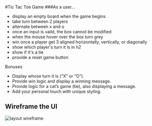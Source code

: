 #Tic Tac Toe Game
###As a user...
- display an empty board when the game begins
- take turn between 2 players
- alternate between x and o
- once an input is vaild, the box cannot be modified
- when the mouse hover over the box turn grey
- win once a player get 3 aligned horizontally, vertically, or diagonally
- show which player's turn it is in h2
- show if it's a tie
- provide a reset game button

Bonuses
- Display whose turn it is (“X” or “O”).
- Provide win logic and display a winning message.
- Provide logic for a cat’s game (tie), also displaying a message.
- Add your personal touch with unique styling.

## Wireframe the UI

![layout wireframe](https://i.imgur.com/DyNyqxG.png)

